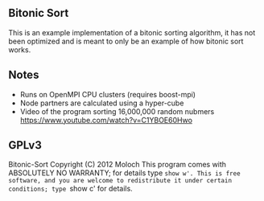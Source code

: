 Bitonic Sort
---------------
This is an example implementation of a bitonic sorting algorithm, it has not been optimized and is meant to only be an example of how bitonic sort works.  

Notes
-------------
* Runs on OpenMPI CPU clusters (requires boost-mpi)
* Node partners are calculated using a hyper-cube
* Video of the program sorting 16,000,000 random nubmers https://www.youtube.com/watch?v=C1YBOE60Hwo


GPLv3
-------------
Bitonic-Sort  Copyright (C) 2012  Moloch
This program comes with ABSOLUTELY NO WARRANTY; for details type `show w'.
This is free software, and you are welcome to redistribute it
under certain conditions; type `show c' for details.
